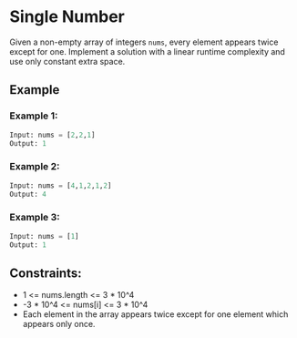 
# Single Number

Given a non-empty array of integers `nums`, every element appears twice except for one. Implement a solution with a linear runtime complexity and use only constant extra space.

## Example

### Example 1:
```python
Input: nums = [2,2,1]
Output: 1
```

### Example 2:
```python
Input: nums = [4,1,2,1,2]
Output: 4
```

### Example 3:
```python
Input: nums = [1]
Output: 1
```

## Constraints:
- 1 <= nums.length <= 3 * 10^4
- -3 * 10^4 <= nums[i] <= 3 * 10^4
- Each element in the array appears twice except for one element which appears only once.
